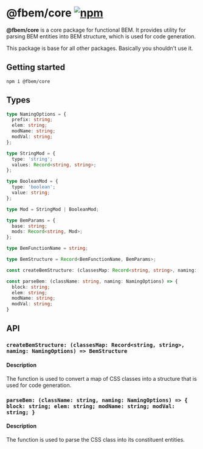 # @fbem/core [![npm](https://img.shields.io/npm/v/@fbem/core)](https://www.npmjs.com/package/@fbem/core)

**@fbem/core** is a core package for functional BEM.
It provides utility for parsing BEM entities into BEM structure, 
which is used for code generation.

This package is base for all other packages. Basically you shouldn't use it.

## Getting started

```console
npm i @fbem/core
```

## Types

```typescript
type NamingOptions = {
  prefix: string;
  elem: string;
  modName: string;
  modVal: string;
};

type StringMod = {
  type: 'string';
  values: Record<string, string>;
};

type BooleanMod = {
  type: 'boolean';
  value: string;
};

type Mod = StringMod | BooleanMod;

type BemParams = {
  base: string;
  mods: Record<string, Mod>;
};

type BemFunctionName = string;

type BemStructure = Record<BemFunctionName, BemParams>;

const createBemStructure: (classesMap: Record<string, string>, naming: NamingOptions) => BemStructure;

const parseBem: (className: string, naming: NamingOptions) => {
  block: string;
  elem: string;
  modName: string;
  modVal: string;
}
```

## API

### `createBemStructure: (classesMap: Record<string, string>, naming: NamingOptions) => BemStructure`

#### Description
The function is used to convert a map of CSS classes into a structure that is used for code generation.

### `parseBem: (className: string, naming: NamingOptions) => { block: string; elem: string; modName: string; modVal: string; }`

#### Description
The function is used to parse the CSS class into its constituent entities.